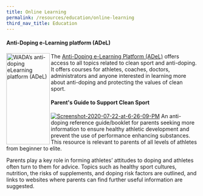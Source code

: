 ```yaml
---
title: Online Learning
permalink: /resources/education/online-learning
third_nav_title: Education
---
```

#### **Anti-Doping e-Learning platform (ADeL)**
<a href="https://adel.wada-ama.org/" target="_blank"><img align="left" src="http://quiz.wada-ama.org/linkProgram/images-2010/ADeLWebSticker-transparent.png" alt="WADA’s anti-doping eLearning platform (ADeL)" style="border: 20px;width:114px;height:240px;" /></a>
The [Anti-Doping e-Learning Platform (ADeL)](https://adel.wada-ama.org/) offers access to all topics related to clean sport and anti-doping. It offers courses for athletes, coaches, doctors, administrators and anyone interested in learning more about anti-doping and protecting the values of clean sport.

#### **Parent's Guide to Support Clean Sport**
<a href="https://www.wada-ama.org/sites/default/files/html5/edu_parents_cleansport/en/?page=1"><img src="https://i.ibb.co/LJzB23z/Screenshot-2020-07-22-at-6-26-09-PM.png" alt="Screenshot-2020-07-22-at-6-26-09-PM" border="0"></a>
An anti-doping reference guide/booklet for parents seeking more information to ensure healthy athletic development and prevent the use of performance enhancing substances. This resource is relevant to parents of all levels of athletes from beginner to elite.

Parents play a key role in forming athletes’ attitudes to doping and athletes often turn to them for advice. Topics such as healthy sport cultures, nutrition, the risks of supplements, and doping risk factors are outlined, and links to websites where parents can find further useful information are suggested.
